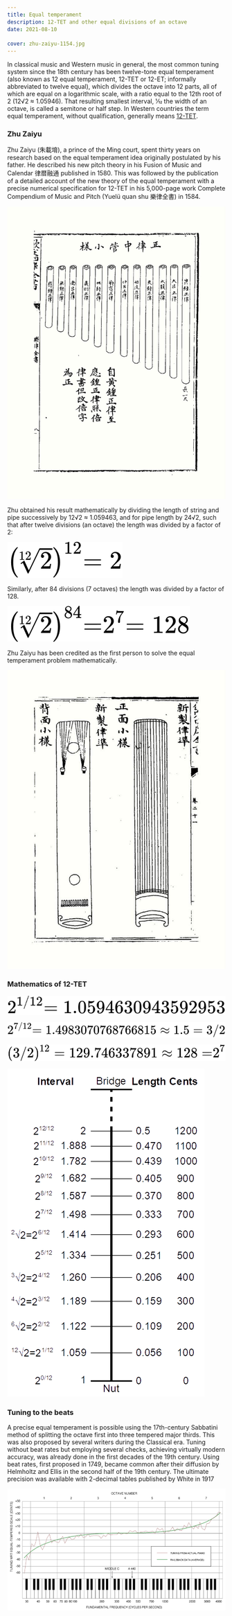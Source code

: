 ```yaml
---
title: Equal temperament
description: 12-TET and other equal divisions of an octave
date: 2021-08-10

cover: zhu-zaiyu-1154.jpg
---
```


In classical music and Western music in general, the most common tuning system since the 18th century has been twelve-tone equal temperament (also known as 12 equal temperament, 12-TET or 12-ET; informally abbreviated to twelve equal), which divides the octave into 12 parts, all of which are equal on a logarithmic scale, with a ratio equal to the 12th root of 2 (12√2 ≈ 1.05946). That resulting smallest interval, 1⁄12 the width of an octave, is called a semitone or half step. In Western countries the term equal temperament, without qualification, generally means [12-TET](https://en.wikipedia.org/wiki/Equal_temperament).

### Zhu Zaiyu

Zhu Zaiyu (朱載堉), a prince of the Ming court, spent thirty years on research based on the equal temperament idea originally postulated by his father. He described his new pitch theory in his Fusion of Music and Calendar 律暦融通 published in 1580. This was followed by the publication of a detailed account of the new theory of the equal temperament with a precise numerical specification for 12-TET in his 5,000-page work Complete Compendium of Music and Pitch (Yuelü quan shu 樂律全書) in 1584.

![](./zhu-zaiyu-1154.jpg)

Zhu obtained his result mathematically by dividing the length of string and pipe successively by 12√2 ≈ 1.059463, and for pipe length by 24√2, such that after twelve divisions (an octave) the length was divided by a factor of 2:

![svg](./12-equation.svg)

Similarly, after 84 divisions (7 octaves) the length was divided by a factor of 128.

![svg](./128-equation.svg)

Zhu Zaiyu has been credited as the first person to solve the equal temperament problem mathematically.

![](./zhu-zaiyu-strings.jpg)

### Mathematics of 12-TET

![svg](./tet-equation.svg)

![svg](./tet-fifth-equation.svg)

![svg](./oct-equation.svg)

![](./Monochord_ET.png)

### Tuning to the beats

A precise equal temperament is possible using the 17th-century Sabbatini method of splitting the octave first into three tempered major thirds. This was also proposed by several writers during the Classical era. Tuning without beat rates but employing several checks, achieving virtually modern accuracy, was already done in the first decades of the 19th century. Using beat rates, first proposed in 1749, became common after their diffusion by Helmholtz and Ellis in the second half of the 19th century. The ultimate precision was available with 2-decimal tables published by White in 1917

![](./piano-tuning.png)
